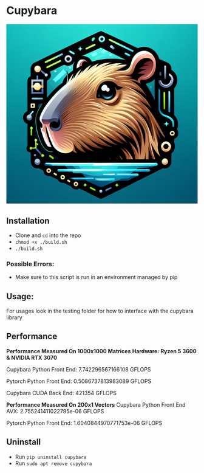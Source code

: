 # Cupybara
<p align="center">
  <img src="https://github.com/jbrhm/CudaLibrary/blob/main/data/Cupybara.png"/>
</p>

## Installation
- Clone and `cd` into the repo
- `chmod +x ./build.sh`
- `./build.sh`

### Possible Errors:
- Make sure to this script is run in an environment managed by pip

## Usage:
For usages look in the testing folder for how to interface with the cupybara library

## Performance
**Performance Measured On 1000x1000 Matrices**
**Hardware: Ryzen 5 3600 & NVIDIA RTX 3070**

Cupybara Python Front End:
7.742296567166108 GFLOPS

Pytorch Python Front End:
0.5086737813983089 GFLOPS

Cupybara CUDA Back End:
421354 GFLOPS

**Performance Measured On 200x1 Vectors**
Cupybara Python Front End AVX:
2.755241411022795e-06 GFLOPS

Pytorch Python Front End:
1.6040844970771753e-06 GFLOPS

## Uninstall
- Run `pip uninstall cupybara`
- Run `sudo apt remove cupybara`
